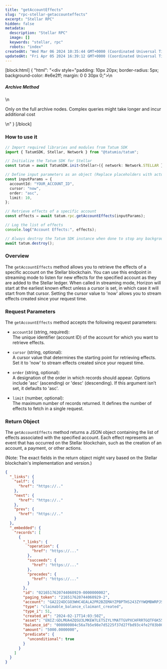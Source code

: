 ```yaml
---
title: "getAccountEffects"
slug: "rpc-stellar-getaccounteffects"
excerpt: "Stellar RPC"
hidden: false
metadata: 
  description: "Stellar RPC"
  image: []
  keywords: "stellar, rpc"
  robots: "index"
createdAt: "Wed Mar 06 2024 10:35:44 GMT+0000 (Coordinated Universal Time)"
updatedAt: "Fri Apr 05 2024 16:39:12 GMT+0000 (Coordinated Universal Time)"
---
```

[block:html]
{
  "html": "<div style=\"padding: 10px 20px; border-radius: 5px; background-color: #e6e2ff; margin: 0 0 30px 0;\">\n  <h5>Archive Method</h5>\n  <p>Only on the full archive nodes. Complex queries might take longer and incur additional cost</p>\n</div>"
}
[/block]


### How to use it

```typescript
// Import required libraries and modules from Tatum SDK
import { TatumSDK, Stellar, Network } from "@tatumio/tatum";

// Initialize the Tatum SDK for Stellar
const tatum = await TatumSDK.init<Stellar>({ network: Network.STELLAR });

// Define input parameters as an object (Replace placeholders with actual values and remove redundant)
const inputParams = {
  accountId: "YOUR_ACCOUNT_ID",
  cursor: "now",
  order: "asc",
  limit: 10,
};

// Retrieve effects of a specific account
const effects = await tatum.rpc.getAccountEffects(inputParams);

// Log the list of effects
console.log("Account Effects:", effects);

// Always destroy the Tatum SDK instance when done to stop any background processes
await tatum.destroy();
```

### Overview

The `getAccountEffects` method allows you to retrieve the effects of a specific account on the Stellar blockchain. You can use this endpoint in streaming mode to listen for new effects for the specified account as they are added to the Stellar ledger. When called in streaming mode, Horizon will start at the earliest known effect unless a cursor is set, in which case it will start from that cursor. Setting the cursor value to 'now' allows you to stream effects created since your request time.

### Request Parameters

The `getAccountEffects` method accepts the following request parameters:

- `accountId` (string, required):  
  The unique identifier (account ID) of the account for which you want to retrieve effects.

- `cursor` (string, optional):  
  A cursor value that determines the starting point for retrieving effects. Set it to 'now' to stream effects created since your request time.

- `order` (string, optional):  
  A designation of the order in which records should appear. Options include 'asc' (ascending) or 'desc' (descending). If this argument isn’t set, it defaults to 'asc'.

- `limit` (number, optional):  
  The maximum number of records returned. It defines the number of effects to fetch in a single request.

### Return Object

The `getAccountEffects` method returns a JSON object containing the list of effects associated with the specified account. Each effect represents an event that has occurred on the Stellar blockchain, such as the creation of an account, a payment, or other actions.

(Note: The exact fields in the return object might vary based on the Stellar blockchain's implementation and version.)

```json
{
  "_links": {
    "self": {
      "href": "https://.."
    },
    "next": {
      "href": "https://.."
    },
    "prev": {
      "href": "https://.."
    }
  },
  "_embedded": {
    "records": [
      {
        "_links": {
          "operation": {
            "href": "https://..."
          },
          "succeeds": {
            "href": "https://..."
          },
          "precedes": {
            "href": "https://..."
          }
        },
        "id": "0216517620744060929-0000000002",
        "paging_token": "216517620744060929-2",
        "account": "GA2224DCGO3WHC4EALA2PR2BZEMAYZPBPTHS243ZYYWQMBWRPJSZH5A6",
        "type": "claimable_balance_claimant_created",
        "type_i": 51,
        "created_at": "2024-02-17T14:03:50Z",
        "asset": "ENIZ:GDLMUA4ZQSU3LMKEW7LETSIYLYMATTGVPXCHFRRTGQTF6K55XOQIENIZ",
        "balance_id": "000000004c56a7b5e98e7d5225f37d27fbd93c4fe2f03b00d2c80d23771ae97e66f599c7",
        "amount": "5000.0000000",
        "predicate": {
          "unconditional": true
        }
      }
    ]
  }
}
```

